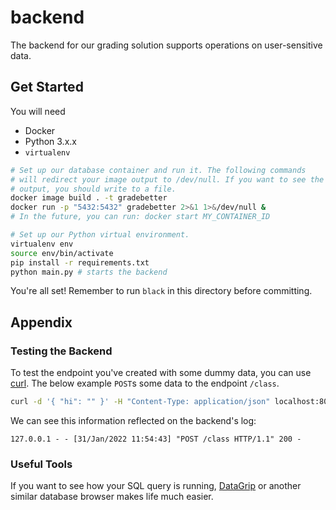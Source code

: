 # backend

The backend for our grading solution supports operations on user-sensitive data.

## Get Started

You will need
* Docker
* Python 3.x.x
* `virtualenv`

```sh
# Set up our database container and run it. The following commands
# will redirect your image output to /dev/null. If you want to see the
# output, you should write to a file.
docker image build . -t gradebetter
docker run -p "5432:5432" gradebetter 2>&1 1>&/dev/null &
# In the future, you can run: docker start MY_CONTAINER_ID

# Set up our Python virtual environment.
virtualenv env
source env/bin/activate
pip install -r requirements.txt
python main.py # starts the backend
```

You're all set! Remember to run `black` in this directory before
committing.

## Appendix

### Testing the Backend

To test the endpoint you've created with some dummy data, you can use [curl](https://curl.se/).
The below example `POST`s some data to the endpoint `/class`.

```sh
curl -d '{ "hi": "" }' -H "Content-Type: application/json" localhost:8080/class
```

We can see this information reflected on the backend's log:

```
127.0.0.1 - - [31/Jan/2022 11:54:43] "POST /class HTTP/1.1" 200 -
```

### Useful Tools

If you want to see how your SQL query is running, [DataGrip](https://www.jetbrains.com/datagrip/)
or another similar database browser makes life much easier.
